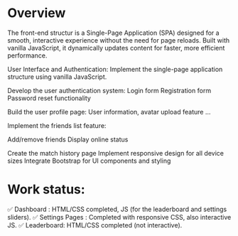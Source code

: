 # Overview
The front-end structur is a Single-Page Application (SPA) designed for a smooth, interactive experience without the need for page reloads. 
Built with vanilla JavaScript, it dynamically updates content for faster, more efficient performance.

User Interface and Authentication:
  Implement the single-page application structure using vanilla JavaScript.
  
Develop the user authentication system:
  Login form
  Registration form
  Password reset functionality
  
Build the user profile page:
  User information,  avatar upload feature ...


Implement the friends list feature:

Add/remove friends
Display online status


Create the match history page
Implement responsive design for all device sizes
Integrate Bootstrap for UI components and styling

# Work status:
✅ Dashboard : HTML/CSS completed, JS (for the leaderboard and settings sliders).
✅ Settings Pages : Completed with responsive CSS, also interactive JS.
✅ Leaderboard: HTML/CSS completed (not interactive).
